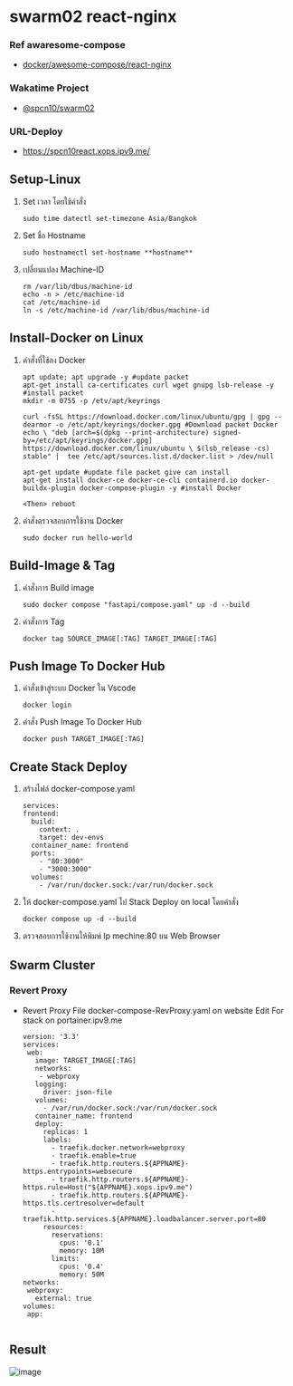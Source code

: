 # swarm02 react-nginx
### Ref awaresome-compose
- [docker/awesome-compose/react-nginx](https://github.com/docker/awesome-compose/tree/master/react-nginx)
### Wakatime Project
- [@spcn10/swarm02](https://wakatime.com/@spcn10/projects/azbfzwwyup?start=2023-02-27&end=2023-03-05)
### URL-Deploy
- https://spcn10react.xops.ipv9.me/
## Setup-Linux
1. Set เวลา โดยใช้คำสั่ง
	```
	sudo time datectl set-timezone Asia/Bangkok 
	```
2. Set ชื่อ Hostname
    ```
	sudo hostnamectl set-hostname **hostname**
	```
3. เปลี่ยนแปลง Machine-ID
	  ```
	rm /var/lib/dbus/machine-id
	echo -n > /etc/machine-id
	cat /etc/machine-id
	ln -s /etc/machine-id /var/lib/dbus/machine-id
	```
## Install-Docker on Linux
1. คำสั่งที่ใช้ลง Docker
	```
	apt update; apt upgrade -y #update packet
	apt-get install ca-certificates curl wget gnupg lsb-release -y #install packet
	mkdir -m 0755 -p /etv/apt/keyrings
	
	curl -fsSL https://download.docker.com/linux/ubuntu/gpg | gpg --dearmor -o /etc/apt/keyrings/docker.gpg #Download packet Docker
	echo \ "deb [arch=$(dpkg --print-architecture) signed-by=/etc/apt/keyrings/docker.gpg] https://download.docker.com/linux/ubuntu \ $(lsb_release -cs) stable" |  tee /etc/apt/sources.list.d/docker.list > /dev/null
	
	apt-get update #update file packet give can install
	apt-get install docker-ce docker-ce-cli containerd.io docker-buildx-plugin docker-compose-plugin -y #install Docker

	<Then> reboot

2. คำสั่งตรวจสอบการใช้งาน Docker
	```
	sudo docker run hello-world
	```
## Build-Image & Tag
1. คำสั่งการ Build image
	 ```
	sudo docker compose "fastapi/compose.yaml" up -d --build
	```
2. คำสั่งการ Tag
	 ```
	docker tag SOURCE_IMAGE[:TAG] TARGET_IMAGE[:TAG]
	```
## Push Image To Docker Hub
1.   คำสั่งเข้าสู่ระบบ Docker ใน Vscode
		```
		docker login
		```
2.   คำสั่ง Push Image To Docker Hub
		```
		docker push TARGET_IMAGE[:TAG]
		```
## Create Stack Deploy
1. สร้างไฟล์ docker-compose.yaml
   ```
   services:
   frontend:
     build:
       context: .
       target: dev-envs
     container_name: frontend
     ports:
       - "80:3000"
       - "3000:3000"
     volumes:
       - /var/run/docker.sock:/var/run/docker.sock
   ```
2. ให้ docker-compose.yaml ไป Stack Deploy on local โดยคำสั่ง
   	```
   	docker compose up -d --build
   	```
3. ตรวจสอบการใช้งานให้พิมพ์ Ip mechine:80 บน Web Browser
   
## Swarm Cluster
### Revert Proxy 
   - Revert Proxy File docker-compose-RevProxy.yaml on website Edit For stack on portainer.ipv9.me
     ```
     version: '3.3'
     services:
      web:
        image: TARGET_IMAGE[:TAG]
        networks:
         - webproxy
        logging:
          driver: json-file
        volumes:
          - /var/run/docker.sock:/var/run/docker.sock
        container_name: frontend
        deploy:
          replicas: 1
          labels:
            - traefik.docker.network=webproxy
            - traefik.enable=true
            - traefik.http.routers.${APPNAME}-https.entrypoints=websecure
            - traefik.http.routers.${APPNAME}-https.rule=Host("${APPNAME}.xops.ipv9.me")
            - traefik.http.routers.${APPNAME}-https.tls.certresolver=default
            - traefik.http.services.${APPNAME}.loadbalancer.server.port=80
          resources:
            reservations:
              cpus: '0.1'
              memory: 10M
            limits:
              cpus: '0.4'
              memory: 50M
     networks:
      webproxy:
        external: true
     volumes:
      app:
    
     ```
## Result 
![image](https://user-images.githubusercontent.com/117428887/224220331-569849e4-ec62-409d-a45d-1f8c2abd3c65.png)
